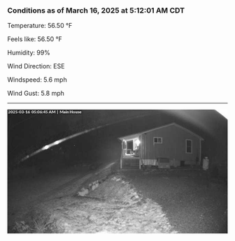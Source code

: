 ### Conditions as of March 16, 2025 at 5:12:01 AM CDT 

Temperature: 56.50 &deg;F

Feels like: 56.50 &deg;F

Humidity: 99%

Wind Direction: ESE

Windspeed: 5.6 mph

Wind Gust: 5.8 mph

---

<img src="./images/latest.jpeg"/>

